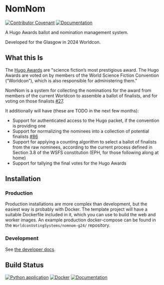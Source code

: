 # NomNom

[![Contributor Covenant](https://img.shields.io/badge/Contributor%20Covenant-2.1-4baaaa.svg)](https://nomnom.fans/code_of_conduct.html)
[![Documentation](https://img.shields.io/badge/Documentation-34D058)](https://nomnom.fans/)

A Hugo Awards ballot and nomination management system.

Developed for the Glasgow in 2024 Worldcon.

## What this Is

The [Hugo Awards](https://www.thehugoawards.org/about/) are "science fiction’s most prestigious award. The Hugo Awards are voted on by members of the World Science Fiction Convention (“Worldcon”), which is also responsible for administering them."

NomNom is a system for collecting the nominations for the award from members of the current Worldcon to assemble a ballot of finalists, and for voting on those finalists [#27](https://github.com/WorldconVotingSystems/nomnom/issues/27).

It additionally will have (these are TODO in the next few months):

* Support for authenticated access to the Hugo packet, if the convention is providing one
* Support for normalizing the nominees into a collection of potential finalists [#86](https://github.com/WorldconVotingSystems/nomnom/issues/86)
* Support for applying a counting algorithm to select a ballot of finalists from the raw nominees, according to the current process defined in Section 3.8 of the WSFS constitution (EPH, for those following along at home)
* Support for tallying the final votes for the Hugo Awards

## Installation

### Production

Production installations are more complex than development, but the easiest way is probably with Docker. The template project will have a suitable Dockerfile included in it, which you can use to build the web and worker images. An example production docker-compose can be found in the `WorldconVotingSystems/nomnom-g24/` repository.

### Development

See [the developer docs](docs/docs/dev/index.md).

## Build Status

[![Python application](https://github.com/WorldconVotingSystems/nomnom/actions/workflows/python-app.yml/badge.svg)](https://github.com/WorldconVotingSystems/nomnom/actions/workflows/python-app.yml)
[![Docker](https://github.com/WorldconVotingSystems/nomnom/actions/workflows/docker-publish.yml/badge.svg)](https://github.com/WorldconVotingSystems/nomnom/actions/workflows/docker-publish.yml)
[![Documentation](https://github.com/WorldconVotingSystems/nomnom/actions/workflows/docs.yml/badge.svg)](https://github.com/WorldconVotingSystems/nomnom/actions/workflows/docs.yml)
